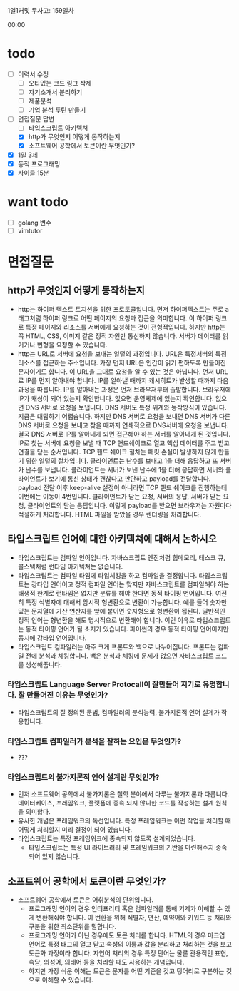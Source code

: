 1일1커밋 무사고: 159일차

00:00

# todo

- [ ] 이력서 수정
  - [ ] 오타있는 코드 링크 삭제
  - [ ] 자기소개서 분리하기
  - [ ] 제품분석
  - [ ] 기업 분석 루틴 만들기
- [ ] 면접질문 답변
  - [ ] 타입스크립트 아키텍쳐
  - [x] http가 무엇인지 어떻게 동작하는지
  - [x] 소프트웨어 공학에서 토큰이란 무엇인가?
- [x] 1일 3제
- [x] 동적 프로그래밍
- [x] 사이클 15분

# want todo

- [ ] golang 변수
- [ ] vimtutor

# 면접질문

## http가 무엇인지 어떻게 동작하는지

- http는 하이퍼 텍스트 트지션을 위한 프로토콜입니다. 먼저 하이퍼텍스트는 주로 a태그처럼 하이퍼 링크로 어떤 페이지의 요청과 접근을 의미합니다. 이 하이퍼 링크로 특정 페이지와 리소스를 서버에게 요청하는 것이 전형적입니다. 하지만 http는 꼭 HTML, CSS, 이미지 같은 정적 자원만 통신하지 않습니다. 서버가 데이터를 읽거거나 변형을 요청할 수 있습니다.
- http는 URL로 서버에 요청을 보내는 일렬의 과정입니다. URL은 특정서버의 특정 리소스를 접근하는 주소입니다. 가장 먼저 URL은 인간이 읽기 편하도록 만들어진 문자이기도 합니다. 이 URL을 그대로 요청을 알 수 있는 것은 아닙니다. 먼저 URL로 IP를 먼저 알아내야 합니다. IP를 알아낼 때까지 캐시히트가 발생할 때까지 다음 과정을 따릅니다. IP를 알아내는 과정은 먼저 브라우저부터 출발합니다. 브라우저에 IP가 캐싱이 되어 있는지 확인합니다. 없으면 운영체제에 있는지 확인합니다. 없으면 DNS 서버로 요청을 보냅니다. DNS 서버도 특정 위계와 동작방식이 있습니다. 지금은 대답하기 어렵습니다. 하지만 DNS 서버로 요청을 보내면 DNS 서버가 다른 DNS 서버로 요청을 보내고 찾을 때까지 연쇄적으로 DNS서버에 요청을 보냅니다. 결국 DNS 서버로 IP를 알아내게 되면 접근해야 하는 서버를 알아내게 된 것입니다. IP로 찾는 서버에 요청을 보낼 때 TCP 핸드쉐이크로 열고 핵심 데이터를 주고 받고 연결을 닫는 순서입니다. TCP 핸드 쉐이크 절차는 패킷 손실이 발생하지 않게 만들기 위한 일렬의 절차입니다. 클라이언트는 난수를 보내고 1을 더해 응답하고 또 서버가 난수를 보냅니다. 클라이언트는 서버가 보낸 난수에 1을 더해 응답하면 서버와 클라이언트가 보기에 통신 상태가 괜찮다고 판단하고 payload를 전달합니다. payload 전달 이후 keep-alive 설정이 아니라면 TCP 핸드 쉐이크를 진행하는데 이번에는 이동이 4번입니다. 클라이언트가 닫는 요청, 서버의 응답, 서버가 닫는 요청, 클라이언트의 닫는 응답입니다. 이렇게 payload를 받으면 브라우저는 자원마다 적절하게 처리합니다. HTML 파일을 받았을 경우 렌더링을 처리합니다.

## 타입스크립트 언어에 대한 아키텍쳐에 대해서 논하시오

- 타입스크립트는 컴파일 언어입니다. 자바스크립트 엔진처럼 힙메모리, 테스크 큐, 콜스택처럼 런타임 아키텍쳐는 없습니다.
- 타입스크립트는 컴파일 타임에 타입체킹을 하고 컴파일을 결정합니다. 타입스크립트는 강타입 언어이고 정적 컴파일 언어는 맞지만 자바스크립트를 컴파일해야 하는 태생적 한계로 런타임은 없지만 분류를 해야 한다면 동적 타이핑 언어입니다. 여전히 특정 식별자에 대해서 암시적 형변환으로 변환이 가능합니다. 예를 들어 숫자만 있는 문자열에 가산 연산자를 앞에 붙이면 숫자형으로 형변환이 됩된다. 일반적인 정적 언어는 형변환을 해도 명시적으로 변환해야 합니다. 이런 이유로 타입스크립트는 동적 타이핑 언어가 될 소지가 있습니다. 파이썬의 경우 동적 타이핑 언어이지만 동시에 강타입 언어입니다.
- 타입스크립트 컴파일러는 아주 크게 프론트와 백으로 나누어집니다. 프론트는 컴파일 전에 분석과 체킹합니다. 백은 분석과 체킹에 문제가 없으면 자바스크립트 코드를 생성해줍니다.

### 타입스크립트 Language Server Protocall이 잘만들어 지기로 유명합니다. 잘 만들어진 이유는 무엇인가?

- 타입스크립트의 잘 정의된 문법, 컴파일러의 분석능력, 불가지론적 언어 설계가 작용합니다.

### 타입스크립트 컴파일러가 분석을 잘하는 요인은 무엇인가?

- ???

### 타입스크립트의 불가지론적 언어 설계란 무엇인가?

- 먼저 소프트웨어 공학에서 불가지론은 철학 분야에서 다루는 불가지론과 다릅니다. 데이터베이스, 프레임워크, 플랫폼에 종속 되지 않니한 코드를 작성하는 설계 원칙을 의미합다.
- 유사한 개념은 프레임워크의 독선입니다. 특정 프레임워크는 어떤 작업을 처리할 때 어떻게 처리할지 미리 결정이 되어 있습니다.
- 타입스크립트는 특정 프레임워크에 종속되지 않도록 설계되었습니다. 
  - 타입스크립트는 특정 UI 라이브러리 및 프레임워크의 기반을 마련해주지 종속 되어 있지 않습니다. 

## 소프트웨어 공학에서 토큰이란 무엇인가?

- 소프트웨어 공학에서 토큰은 어휘분석의 단위입니다.
  - 프로그래밍 언어의 경우 인터프리터 혹은 컴파일러를 통해 기계가 이해할 수 있게 변환해줘야 합니다. 이 번환을 위해 식별자, 연산, 예약어와 키워드 등 처리와 구분을 위한 최소단위를 말합니다. 
  - 프로그래밍 언어가 아닌 경우에도 토큰 처리를 합니다. HTML의 경우 마크업 언어로 특정 태그의 열고 닫고 속성의 이름과 값을 분리하고 처리하는 것을 보고 토큰화 과정이라 합니다. 자연어 처리의 경우 특정 단어는 물론 관용적인 표현, 속담, 의성어, 의태어 등을 처리할 때도 사용하는 개념입니다.
  - 하지만 가장 쉬운 이해는 토큰은 문자를 어떤 기준을 갖고 덩어리로 구분하는 것으로 이해할 수 있습니다. 

